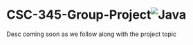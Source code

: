 # CSC-345-Group-Project![Java](https://img.shields.io/badge/-Java-007396?logo=java&logoColor=white)
Desc coming soon as we follow along with the project topic
